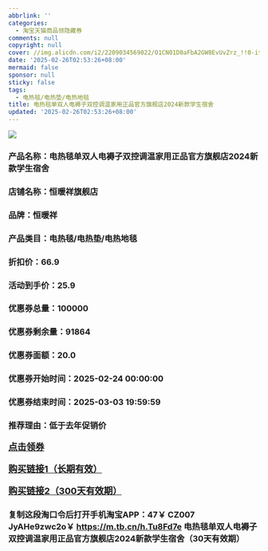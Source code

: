 ```yaml
---
abbrlink: ''
categories:
  - 淘宝天猫商品领隐藏券
comments: null
copyright: null
cover: //img.alicdn.com/i2/2209034569022/O1CN01D0aFbA2GW8EvUvZrz_!!0-item_pic.jpg
date: '2025-02-26T02:53:26+08:00'
mermaid: false
sponsor: null
sticky: false
tags:
  - 电热毯/电热垫/电热地毯
title: 电热毯单双人电褥子双控调温家用正品官方旗舰店2024新款学生宿舍
updated: '2025-02-26T02:53:26+08:00'
--- 
```


![](//img.alicdn.com/i2/2209034569022/O1CN01D0aFbA2GW8EvUvZrz_!!0-item_pic.jpg)

### 产品名称：电热毯单双人电褥子双控调温家用正品官方旗舰店2024新款学生宿舍
### 店铺名称：恒暖祥旗舰店
### 品牌：恒暖祥
### 产品类目：电热毯/电热垫/电热地毯
### 折扣价：66.9
### 活动到手价：25.9
### 优惠券总量：100000
### 优惠券剩余量：91864
### 优惠券面额：20.0
### 优惠券开始时间：2025-02-24 00:00:00	
### 优惠券结束时间：2025-03-03 19:59:59	
### 推荐理由：低于去年促销价

<p style="font-size: 18px; font-weight: bold;">
  <a href="https://uland.taobao.com/coupon/edetail?e=Bu0hitjJ5a2lhHvvyUNXZfh8CuWt5YH5OVuOuRD5gLJMmdsrkidbOUV9IBA4kmjLx4qYYyCcUHXc9Gqd1M0rEyphIArOKqMfq0VRBNN5aQjtpSAMSlk7F0izXfnqCrb3wiNawYXxsvNyBOK%2B8KjzSuzY3MUSAX0G1TP3uC6T%2BzrKa4jyh4U%2BoydZ%2FVoZbhfFx9zaNnmSrLuNfiknwDwgYS%2FsWqyKYTVEvx24htuqzYwDHXLApfbZC9QqW3sOLwhkEc5IySeDH7WKSMHYLAsceY1IVj3J2LLlh2axEUElzITgaLvMsJZh9nhyHO%2FKhF5gsXwp43pyqpxMDQVG07AK7A%3D%3D&traceId=0b515d4517407227641888116d126c&union_lens=lensId%3AOPT%401740722770%400b50e4bf_0e5e_1954b299157_81cc%4001%40eyJmbG9vcklkIjo3MzM1NH0ie" target="_blank">点击领券</a>
</p>
<p style="font-size: 18px; font-weight: bold;">
  <a href="https://s.click.taobao.com/t?e=m%3D2%26s%3DBay%2F%2FH4Flstw4vFB6t2Z2ueEDrYVVa64K7Vc7tFgwiHjf2vlNIV67uW8xal2bDKcJYccVKkURIj3ID%2FV1RqsF4wnCJeELi4I%2FIEn%2BS1IjHAB0ghlTd7WlZVm%2FOAUUFw71qrpxiwMoCNxc1AtbZGVSyaWYZdxvX4cW7B1oajePVjNEPXytV9ALtCLThlbPuuZLb93Df8fOzjAvcpxq1QdIoQk9ViUw%2Fe4tAMWwoI7p8K3sDW1GiF5KKMx9MFWEgeRlVtKIkGzCr%2B0zvIVVx%2BPc2%2F51BzEHetfgJEo094habPghdHU0w4Vqj7lCjCC8ck8" target="_blank">购买链接1（长期有效）</a>
</p>
<p style="font-size: 18px; font-weight: bold;">
  <a href="https://s.click.taobao.com/sZLYVNs" target="_blank">购买链接2（300天有效期）</a>
</p>

### 复制这段淘口令后打开手机淘宝APP：47￥ CZ007 JyAHe9zwc2o￥ https://m.tb.cn/h.Tu8Fd7e  电热毯单双人电褥子双控调温家用正品官方旗舰店2024新款学生宿舍（30天有效期）
